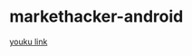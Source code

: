 # markethacker-android

[youku link](http://v.youku.com/v_show/id_XMTM2ODgzOTg2MA==.html?from=s1.8-1-1.2)

